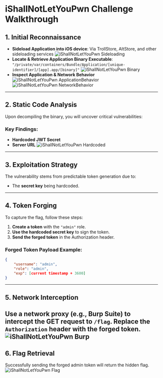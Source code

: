 
# iShallNotLetYouPwn Challenge Walkthrough

## 1. **Initial Reconnaissance**

- **Sideload Application into iOS device**: Via TrollStore, AltStore, and other sideloading services
  ![iShallNotLetYouPwn Sideloading](./sideloading.jpg)
- **Locate & Retrieve Application Binary Executable**: `"/private/var/containers/Bundle/Application/[unique-identifier]/[app].app/[binary]"`
  ![iShallNotLetYouPwn Binary](./binary_location.jpg)
- **Inspect Application & Network Behavior**
  ![iShallNotLetYouPwn ApplicationBehavior](./application_behavior.jpg)
  ![iShallNotLetYouPwn NetworkBehavior](./network_behavior.jpg)

---

## 2. **Static Code Analysis**

Upon decompiling the binary, you will uncover critical vulnerabilities:

### **Key Findings**:

- **Hardcoded JWT Secret**
- **Server URL**
![iShallNotLetYouPwn Hardcoded](./hardcoded.jpg)

---

## 3. **Exploitation Strategy**

The vulnerability stems from predictable token generation due to:

- The **secret key** being hardcoded.

---

## 4. **Token Forging**

To capture the flag, follow these steps:

1. **Create a token** with the `"admin"` role.
2. **Use the hardcoded secret key** to sign the token.
3. **Send the forged token** in the Authorization header.

### **Forged Token Payload Example**:

```json
{
    "username": "admin",
    "role": "admin",
    "exp": [current timestamp + 3600]
}
```

---

## 5. **Network Interception**

Use a network proxy (e.g., **Burp Suite**) to intercept the GET request to `/flag`. Replace the `Authorization` header with the forged token.
![iShallNotLetYouPwn Burp](./burp.jpg)
---

## 6. **Flag Retrieval**

Successfully sending the forged admin token will return the hidden flag.
![iShallNotLetYouPwn Flag](./flag.jpg)
